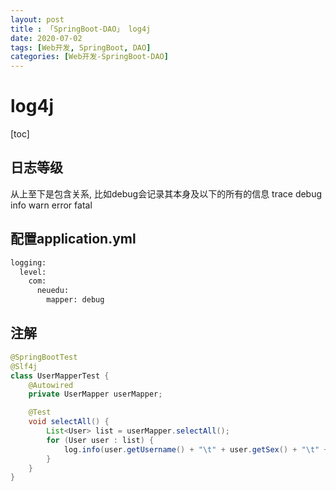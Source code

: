 ```yaml
---
layout: post
title : 「SpringBoot-DAO」 log4j
date: 2020-07-02
tags: [Web开发, SpringBoot, DAO]
categories: [Web开发-SpringBoot-DAO]
---
```


# log4j

[toc]

## 日志等级

从上至下是包含关系, 比如debug会记录其本身及以下的所有的信息
trace
debug
info
warn
error
fatal

## 配置application.yml

``` BASH
logging:
  level:
    com:
      neuedu:
        mapper: debug
```

## 注解

``` java
@SpringBootTest
@Slf4j
class UserMapperTest {
    @Autowired
    private UserMapper userMapper;

    @Test
    void selectAll() {
        List<User> list = userMapper.selectAll();
        for (User user : list) {
            log.info(user.getUsername() + "\t" + user.getSex() + "\t" + user.getAddress());
        }
    }
}
```
